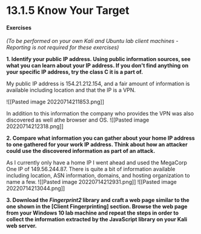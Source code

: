 # 13.1.5 Know Your Target
#### Exercises
_(To be performed on your own Kali and Ubuntu lab client machines - Reporting is not required for these exercises)_

**1.  Identify your public IP address. Using public information sources, see what you can learn about your IP address. If you don't find anything on your specific IP address, try the class C it is a part of.**

My public IP address is 154.21.212.154, and a fair amount of information is available including location and that the IP is a VPN. 

![[Pasted image 20220714211853.png]]

In addition to this information the company who provides the VPN was also discovered as well athe browser and OS.
![[Pasted image 20220714212318.png]]


**2.  Compare what information you can gather about your home IP address to one gathered for your work IP address. Think about how an attacker could use the discovered information as part of an attack.**

As I currently only have a home IP I went ahead and used the MegaCorp One IP of 149.56.244.87. There is quite a bit of information available including location, ASN information, domains, and hosting organization to name a few.
![[Pasted image 20220714212931.png]]
![[Pasted image 20220714213044.png]]



**3.  Download the _Fingerprint2_ library and craft a web page similar to the one shown in the [Client Fingerprinting] section. Browse the web page from your Windows 10 lab machine and repeat the steps in order to collect the information extracted by the JavaScript library on your Kali web server.**